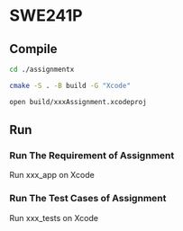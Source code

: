 # SWE241P

## Compile

```bash
cd ./assignmentx
```

```bash
cmake -S . -B build -G "Xcode"
```

```bash
open build/xxxAssignment.xcodeproj
```

## Run

### Run The Requirement of Assignment

Run xxx_app on Xcode

### Run The Test Cases of Assignment

Run xxx_tests on Xcode